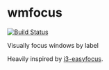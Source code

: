 # wmfocus

[![Build Status](https://travis-ci.com/svenstaro/wmfocus.svg?branch=master)](https://travis-ci.com/svenstaro/wmfocus)

Visually focus windows by label

Heavily inspired by [i3-easyfocus](https://github.com/cornerman/i3-easyfocus).
